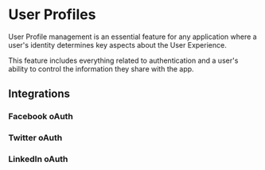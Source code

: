 # User Profiles

User Profile management is an essential feature for any application where a user's identity determines key aspects about the User Experience.

This feature includes everything related to authentication and a user's ability to control the information they share with the app.

## Integrations

### Facebook oAuth
### Twitter oAuth
### LinkedIn oAuth
